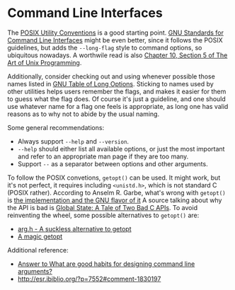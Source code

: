 Command Line Interfaces
===
The [POSIX Utility Conventions](http://pubs.opengroup.org/onlinepubs/9699919799/basedefs/V1_chap12.html)
is a good starting point.
[GNU Standards for Command Line Interfaces](https://www.gnu.org/prep/standards/html_node/Command_002dLine-Interfaces.html)
might be even better, since it follows the POSIX guidelines, but adds the
`--long-flag` style to command options, so ubiquitous nowadays.
A worthwile read is also [Chapter 10, Section 5 of The Art of Unix
Programming](http://catb.org/~esr/writings/taoup/html/ch10s05.html).

Additionally, consider checking out and using whenever possible those names
listed in [GNU Table of Long Options](https://www.gnu.org/prep/standards/html_node/Option-Table.html).
Sticking to names used by other utilities helps users remember the flags, and
makes it easier for them to guess what the flag does. Of course it's just a
guideline, and one should use whatever name for a flag one feels is appropriate,
as long one has valid reasons as to why not to abide by the usual naming.

Some general recommendations:
* Always support `--help` and `--version`.
* `--help` should either list all available options, or just the most important
  and refer to an appropriate man page if they are too many.
* Support `--` as a separator between options and other arguments.

To follow the POSIX convetions, `getopt()` can be used. It might work, but it's
not perfect, it requires including `<unistd.h>`, which is not standard C (POSIX rather).
According to Anselm R. Garbe, what's wrong with `getopt()` is [the implementation and the GNU flavor of it](http://lists.suckless.org/dwm/0703/2171.html)
A source talking about why the API is bad is [Global State: A Tale of Two Bad C APIs](http://nullprogram.com/blog/2014/10/12/).
To avoid reinventing the wheel, some possible alternatives to `getopt()` are:
* [arg.h - A suckless alternative to getopt](http://git.suckless.org/sbase/plain/arg.h)
* [A magic getopt](http://www.daemonology.net/blog/2015-12-06-magic-getopt.html)


Additional reference:
- [Answer to What are good habits for designing command line arguments?](https://softwareengineering.stackexchange.com/a/307472)
- http://esr.ibiblio.org/?p=7552#comment-1830197
